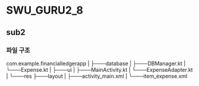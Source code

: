 # SWU_GURU2_8

## sub2
### 파일 구조
com.example.financialledgerapp
|
├───database
|   ├───DBManager.kt
|   └───Expense.kt
|
├───ui
|   ├───MainActivity.kt
|   └───ExpenseAdapter.kt
|
└───res
    ├───layout
    |   ├───activity_main.xml
    |   └───item_expense.xml

